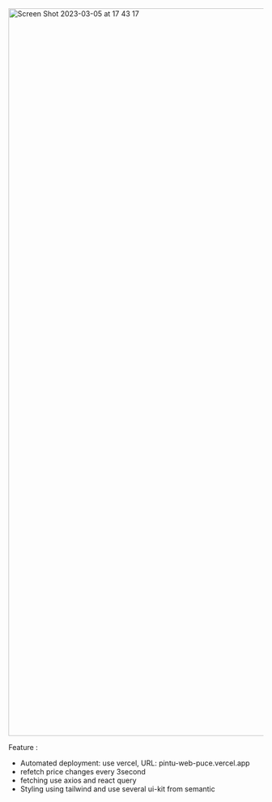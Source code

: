 
<img width="1434" alt="Screen Shot 2023-03-05 at 17 43 17" src="https://user-images.githubusercontent.com/42115427/222962021-c7716bfe-1556-4ee8-95b0-16319d751eec.png">


Feature :
- Automated deployment: use vercel, URL: pintu-web-puce.vercel.app
- refetch price changes every 3second
- fetching use axios and react query
- Styling using tailwind and use several ui-kit from semantic 
